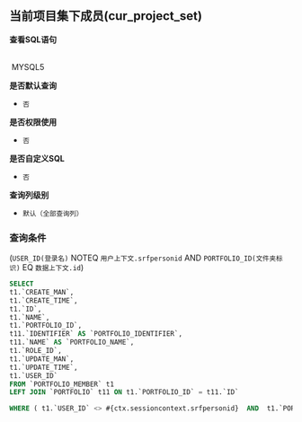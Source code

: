 ## 当前项目集下成员(cur_project_set) <!-- {docsify-ignore-all} -->



<p class="panel-title"><b>查看SQL语句</b></p>
<br>

<el-row>
&nbsp;<el-tag @click="MYSQL5 = true">MYSQL5</el-tag>
</el-row>

<br>
<p class="panel-title"><b>是否默认查询</b></p>

* `否`

<p class="panel-title"><b>是否权限使用</b></p>

* `否`

<p class="panel-title"><b>是否自定义SQL</b></p>

* `否`

<p class="panel-title"><b>查询列级别</b></p>

* `默认（全部查询列）`



### 查询条件

(`USER_ID(登录名)` NOTEQ `用户上下文.srfpersonid` AND `PORTFOLIO_ID(文件夹标识)` EQ `数据上下文.id`)





<el-dialog v-model="MYSQL5" title="MYSQL5">

```sql
SELECT
t1.`CREATE_MAN`,
t1.`CREATE_TIME`,
t1.`ID`,
t1.`NAME`,
t1.`PORTFOLIO_ID`,
t11.`IDENTIFIER` AS `PORTFOLIO_IDENTIFIER`,
t11.`NAME` AS `PORTFOLIO_NAME`,
t1.`ROLE_ID`,
t1.`UPDATE_MAN`,
t1.`UPDATE_TIME`,
t1.`USER_ID`
FROM `PORTFOLIO_MEMBER` t1 
LEFT JOIN `PORTFOLIO` t11 ON t1.`PORTFOLIO_ID` = t11.`ID` 

WHERE ( t1.`USER_ID` <> #{ctx.sessioncontext.srfpersonid}  AND  t1.`PORTFOLIO_ID` = #{ctx.datacontext.id} )
```

</el-dialog>

<script>
 const { createApp } = Vue
  createApp({
    data() {
      return {
                MYSQL5 : false
        
      }
    },
    methods: {
    }
  }).use(ElementPlus).mount('#app')
</script>